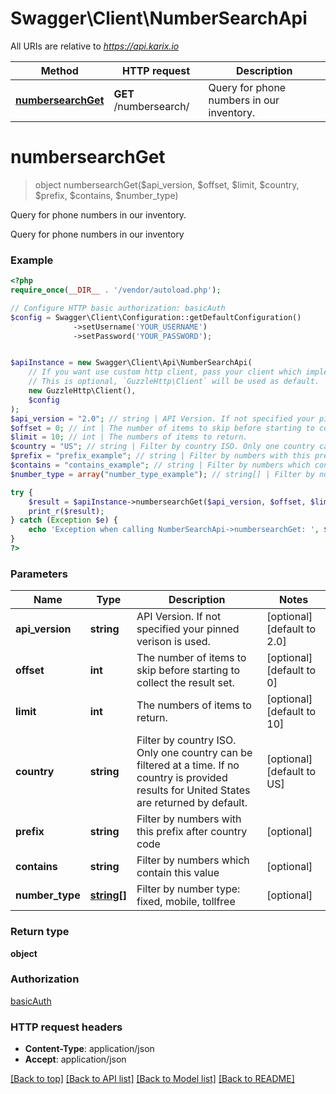 # Swagger\Client\NumberSearchApi

All URIs are relative to *https://api.karix.io*

Method | HTTP request | Description
------------- | ------------- | -------------
[**numbersearchGet**](NumberSearchApi.md#numbersearchGet) | **GET** /numbersearch/ | Query for phone numbers in our inventory.


# **numbersearchGet**
> object numbersearchGet($api_version, $offset, $limit, $country, $prefix, $contains, $number_type)

Query for phone numbers in our inventory.

Query for phone numbers in our inventory

### Example
```php
<?php
require_once(__DIR__ . '/vendor/autoload.php');

// Configure HTTP basic authorization: basicAuth
$config = Swagger\Client\Configuration::getDefaultConfiguration()
              ->setUsername('YOUR_USERNAME')
              ->setPassword('YOUR_PASSWORD');


$apiInstance = new Swagger\Client\Api\NumberSearchApi(
    // If you want use custom http client, pass your client which implements `GuzzleHttp\ClientInterface`.
    // This is optional, `GuzzleHttp\Client` will be used as default.
    new GuzzleHttp\Client(),
    $config
);
$api_version = "2.0"; // string | API Version. If not specified your pinned verison is used.
$offset = 0; // int | The number of items to skip before starting to collect the result set.
$limit = 10; // int | The numbers of items to return.
$country = "US"; // string | Filter by country ISO. Only one country can be filtered at a time. If no country is provided results for United States are returned by default.
$prefix = "prefix_example"; // string | Filter by numbers with this prefix after country code
$contains = "contains_example"; // string | Filter by numbers which contain this value
$number_type = array("number_type_example"); // string[] | Filter by number type: fixed, mobile, tollfree

try {
    $result = $apiInstance->numbersearchGet($api_version, $offset, $limit, $country, $prefix, $contains, $number_type);
    print_r($result);
} catch (Exception $e) {
    echo 'Exception when calling NumberSearchApi->numbersearchGet: ', $e->getMessage(), PHP_EOL;
}
?>
```

### Parameters

Name | Type | Description  | Notes
------------- | ------------- | ------------- | -------------
 **api_version** | **string**| API Version. If not specified your pinned verison is used. | [optional] [default to 2.0]
 **offset** | **int**| The number of items to skip before starting to collect the result set. | [optional] [default to 0]
 **limit** | **int**| The numbers of items to return. | [optional] [default to 10]
 **country** | **string**| Filter by country ISO. Only one country can be filtered at a time. If no country is provided results for United States are returned by default. | [optional] [default to US]
 **prefix** | **string**| Filter by numbers with this prefix after country code | [optional]
 **contains** | **string**| Filter by numbers which contain this value | [optional]
 **number_type** | [**string[]**](../Model/string.md)| Filter by number type: fixed, mobile, tollfree | [optional]

### Return type

**object**

### Authorization

[basicAuth](../../README.md#basicAuth)

### HTTP request headers

 - **Content-Type**: application/json
 - **Accept**: application/json

[[Back to top]](#) [[Back to API list]](../../README.md#documentation-for-api-endpoints) [[Back to Model list]](../../README.md#documentation-for-models) [[Back to README]](../../README.md)

